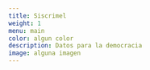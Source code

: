 ```yaml
---
title: Siscrimel
weight: 1
menu: main
color: algun color
description: Datos para la democracia
image: alguna imagen
---
```


